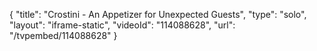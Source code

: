 {
    "title": "Crostini - An Appetizer for Unexpected Guests",
    "type": "solo",
    "layout": "iframe-static",
    "videoId": "114088628",
    "url": "\/tvpembed\/114088628"
}
